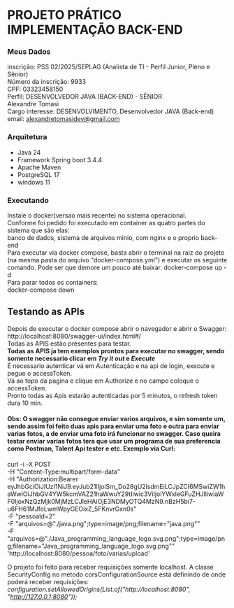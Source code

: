 # PROJETO PRÁTICO IMPLEMENTAÇÃO BACK-END

### Meus Dados
inscrição: PSS 02/2025/SEPLAG (Analista de TI - Perfil Junior, Pleno e Sênior)  
Número da inscrição: 9933  
CPF: 03323458150  
Perfil: DESENVOLVEDOR JAVA (BACK-END) - SÊNIOR  
Alexandre Tomasi  
Cargo interesse: DESENVOLVIMENTO, Desenvolvedor JAVA (Back-end)  
email: alexandretomasidev@gmail.com

### Arquitetura
- Java 24
- Framework Spring boot 3.4.4
- Apache Maven
- PostgreSQL 17
- windows 11

### Executando
Instale o docker(versao mais recente) no sistema operacional.  
Conforme foi pedido foi executado em container as quatro partes do sistema que são elas:  
banco de dados, sistema de arquivos minio, com nginx e o proprio back-end  
Para executar via docker compose, basta abrir o terminal na raiz do projeto
(na mesma pasta do arquivo "docker-compose.yml") e executar os seguinte comando.
Pode ser que demore um pouco até baixar.
docker-compose up -d  
Para parar todos os containers:  
docker-compose down  

## Testando as APIs
Depois de executar o docker compose abrir o navegador e abrir o Swagger:  
http://localhost:8080/swagger-ui/index.html#/  
Todas as APIS estão presentes para testar.  
**Todas as APIS ja tem exemplos prontos para executar no swagger, sendo somente
necessario clicar em *Try it out* e *Execute***  
É necessario autenticar vá em Autenticação  e na api de login, execute e pegue o accessToken.  
Vá ao topo da pagina e clique em Authorize e no campo coloque o accessToken.  
Pronto todas as Apis estarão autenticadas por 5 minutos, o refresh token dura 10 min.
#### Obs: O swagger não consegue enviar varios arquivos, e sim somente um, sendo assim foi feito duas apis para enviar uma foto e outra para enviar varias fotos, a de enviar uma foto irá funcionar no swagger. Caso queira testar enviar varias fotos tera que usar um programa de sua preferencia como Postman, Talent Api tester e etc. Exemplo via Curl:  

curl -i -X POST \
-H "Content-Type:multipart/form-data" \
-H "Authorization:Bearer eyJhbGciOiJIUzI1NiJ9.eyJub21lIjoiSm_Do28gU2lsdmEiLCJpZCI6MSwiZW1haWwiOiJhbGV4YW5kcmVAZ21haWwuY29tIiwic3ViIjoiYWxleGFuZHJlIiwiaWF0IjoxNzQzMjk0MjMzLCJleHAiOjE3NDMyOTQ4MzN9.nBzH5bi7-u6FH61MJfoLwmWpyGEOixZ_5FKnvrGxn0s" \
-F "pessoaId=2" \
-F "arquivos=@\"./java.png\";type=image/png;filename=\"java.png\"" \
-F "arquivos=@\"./Java_programming_language_logo.svg.png\";type=image/png;filename=\"Java_programming_language_logo.svg.png\"" \
'http://localhost:8080/pessoa/foto/varias/upload'

O projeto foi feito para receber requisições somente localhost. A classe SecurityConfig no metodo corsConfigurationSource está
definindo de onde poderá receber requisições:  
*configuration.setAllowedOrigins(List.of("http://localhost:8080", "http://127.0.0.1:8080"));*
